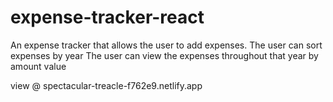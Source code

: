 # expense-tracker-react

An expense tracker that allows the user to add expenses.
The user can sort expenses by year
The user can view the expenses throughout that year by amount value

view @ spectacular-treacle-f762e9.netlify.app
